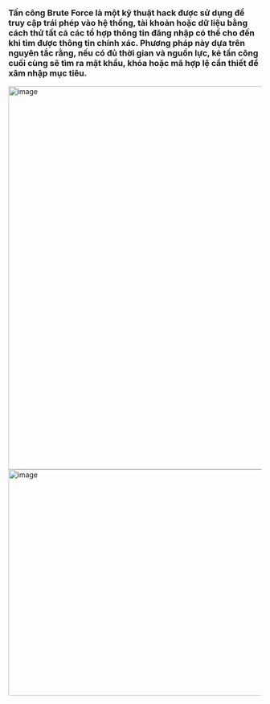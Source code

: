 ### Tấn công Brute Force là một kỹ thuật hack được sử dụng để truy cập trái phép vào hệ thống, tài khoản hoặc dữ liệu bằng cách thử tất cả các tổ hợp thông tin đăng nhập có thể cho đến khi tìm được thông tin chính xác. Phương pháp này dựa trên nguyên tắc rằng, nếu có đủ thời gian và nguồn lực, kẻ tấn công cuối cùng sẽ tìm ra mật khẩu, khóa hoặc mã hợp lệ cần thiết để xâm nhập mục tiêu.

<img width="595" height="762" alt="image" src="https://github.com/user-attachments/assets/3b27a229-d48a-452e-97ef-81146ed102c0" />

<img width="573" height="450" alt="image" src="https://github.com/user-attachments/assets/70224f5f-9934-40b0-a7cd-d577448753a8" />
